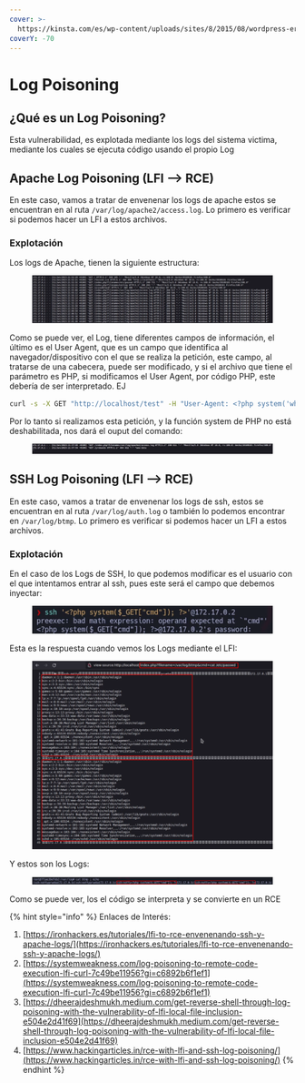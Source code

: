 ```yaml
---
cover: >-
  https://kinsta.com/es/wp-content/uploads/sites/8/2015/08/wordpress-error-log-3.png
coverY: -70
---
```


# Log Poisoning

## ¿Qué es un Log Poisoning?

Esta vulnerabilidad, es explotada mediante los logs del sistema victima, mediante los cuales se ejecuta código usando el propio Log

## Apache Log Poisoning (LFI --> RCE)

En este caso, vamos a tratar de envenenar los logs de apache estos se encuentran en al ruta `/var/log/apache2/access.log`. Lo primero es verificar si podemos hacer un LFI a estos archivos.&#x20;

### Explotación

Los logs de Apache, tienen la siguiente estructura:

<figure><img src="../../.gitbook/assets/image (41).png" alt=""><figcaption></figcaption></figure>

Como se puede ver, el Log, tiene diferentes campos de información, el último es el User Agent, que es un campo que identifica al navegador/dispositivo con el que se realiza la petición, este campo, al tratarse de una cabecera, puede ser modificado,  y si el archivo que tiene el parámetro es PHP, si modificamos el User Agent, por código PHP, este debería de ser interpretado. EJ

```sh
curl -s -X GET "http://localhost/test" -H "User-Agent: <?php system('whoami'); ?>"
```

Por lo tanto si realizamos esta petición, y la función system de PHP no está deshabilitada, nos dará  el ouput del comando:

<figure><img src="../../.gitbook/assets/image (42).png" alt=""><figcaption></figcaption></figure>

## SSH Log Poisoning (LFI --> RCE)

En este caso, vamos a tratar de envenenar los logs de ssh, estos se encuentran en al ruta `/var/log/auth.log` o también lo podemos encontrar en `/var/log/btmp`. Lo primero es verificar si podemos hacer un LFI a estos archivos.

### Explotación

En el caso de los Logs de SSH, lo que podemos modificar es el usuario con el que intentamos entrar al ssh, pues este será el campo que debemos inyectar:

<figure><img src="../../.gitbook/assets/image (43).png" alt=""><figcaption></figcaption></figure>

Esta es la respuesta cuando vemos los Logs mediante el LFI:

<figure><img src="../../.gitbook/assets/image (44).png" alt=""><figcaption></figcaption></figure>

Y estos son los Logs:

<figure><img src="../../.gitbook/assets/image (45).png" alt=""><figcaption></figcaption></figure>

Como se puede ver, los el código se interpreta y se convierte en un RCE



{% hint style="info" %}
Enlaces de Interés:

1. [https://ironhackers.es/tutoriales/lfi-to-rce-envenenando-ssh-y-apache-logs/](https://ironhackers.es/tutoriales/lfi-to-rce-envenenando-ssh-y-apache-logs/)
2. [https://systemweakness.com/log-poisoning-to-remote-code-execution-lfi-curl-7c49be11956?gi=c6892b6f1ef1](https://systemweakness.com/log-poisoning-to-remote-code-execution-lfi-curl-7c49be11956?gi=c6892b6f1ef1)
3. [https://dheerajdeshmukh.medium.com/get-reverse-shell-through-log-poisoning-with-the-vulnerability-of-lfi-local-file-inclusion-e504e2d41f69](https://dheerajdeshmukh.medium.com/get-reverse-shell-through-log-poisoning-with-the-vulnerability-of-lfi-local-file-inclusion-e504e2d41f69)
4. [https://www.hackingarticles.in/rce-with-lfi-and-ssh-log-poisoning/](https://www.hackingarticles.in/rce-with-lfi-and-ssh-log-poisoning/)
{% endhint %}
